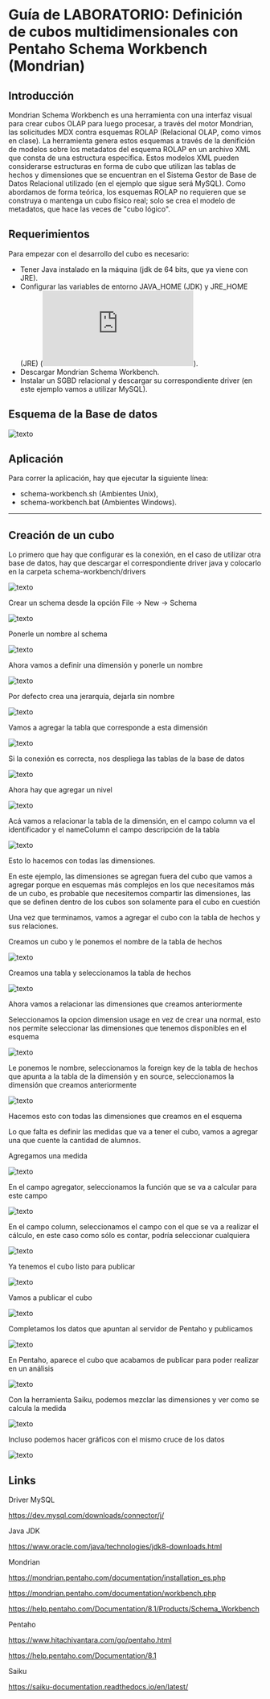 # Guía de LABORATORIO: Definición de cubos multidimensionales con Pentaho Schema Workbench (Mondrian)

## Introducción

Mondrian Schema Workbench es una herramienta con una interfaz visual para crear cubos OLAP para luego procesar, a través del motor Mondrian, las solicitudes MDX contra esquemas ROLAP (Relacional OLAP, como vimos en clase). 
La herramienta genera estos esquemas a través de la denifición de modelos sobre los metadatos del esquema ROLAP en un archivo XML que consta de una estructura específica. Estos modelos XML pueden considerarse estructuras en forma de cubo que utilizan las tablas de hechos y dimensiones que se encuentran en el Sistema Gestor de Base de Datos Relacional utilizado (en el ejemplo que sigue será  MySQL). 
Como abordamos de forma teórica, los esquemas ROLAP no requieren que se construya o mantenga un cubo físico real; solo se crea el modelo de metadatos, que hace las veces de "cubo lógico".

## Requerimientos

Para empezar con el desarrollo del cubo es necesario:
- Tener Java instalado en la máquina (jdk de 64 bits, que ya viene con JRE).
- Configurar las variables de entorno JAVA_HOME (JDK) y JRE_HOME (JRE) (![Anexo I: Guía de Instalación Pentaho](https://github.com/jumafernandez/BDM/blob/master/Guias/Gu%C3%ADa%20de%20Instalaci%C3%B3n%20Suite%20Pentaho.pdf)).
- Descargar Mondrian Schema Workbench.
- Instalar un SGBD relacional y descargar su correspondiente driver (en este ejemplo vamos a utilizar MySQL).

## Esquema de la Base de datos

![texto](./imgs/sw_bd.png)

## Aplicación

Para correr la aplicación, hay que ejecutar la siguiente línea:
- schema-workbench.sh (Ambientes Unix),
- schema-workbench.bat (Ambientes Windows).

----



## Creación de un cubo

Lo primero que hay que configurar es la conexión, en el caso de utilizar otra base de datos, hay que descargar
el correspondiente driver java y colocarlo en la carpeta schema-workbench/drivers

![texto](./imgs/sw_0.png)

Crear un schema desde la opción File -> New -> Schema

![texto](./imgs/sw_1.png)

Ponerle un nombre al schema

![texto](./imgs/sw_2.png)

Ahora vamos a definir una dimensión y ponerle un nombre

![texto](./imgs/sw_3.png)

Por defecto crea una jerarquía, dejarla sin nombre

![texto](./imgs/sw_4.png)

Vamos a agregar la tabla que corresponde a esta dimensión

![texto](./imgs/sw_5.png)

Si la conexión es correcta, nos despliega las tablas de la base de datos

![texto](./imgs/sw_6.png)

Ahora hay que agregar un nivel

![texto](./imgs/sw_7.png)

Acá vamos a relacionar la tabla de la dimensión, en el campo column va el identificador y el nameColumn el campo descripción de la tabla

![texto](./imgs/sw_8.png)

Esto lo hacemos con todas las dimensiones.

En este ejemplo, las dimensiones se agregan fuera del cubo que vamos a agregar porque en esquemas más complejos en los que necesitamos más de un cubo, es probable que necesitemos compartir las dimensiones, las que se definen dentro de los cubos son solamente para el cubo en cuestión

Una vez que terminamos, vamos a agregar el cubo con la tabla de hechos y sus relaciones.

Creamos un cubo y le ponemos el nombre de la tabla de hechos

![texto](./imgs/sw_9.png)

Creamos una tabla y seleccionamos la tabla de hechos

![texto](./imgs/sw_10.png)

Ahora vamos a relacionar las dimensiones que creamos anteriormente

Seleccionamos la opcion dimension usage en vez de crear una normal, esto nos permite seleccionar las dimensiones que tenemos disponibles en el esquema

![texto](./imgs/sw_11.png)

Le ponemos le nombre, seleccionamos la foreign key de la tabla de hechos que apunta a la tabla de la dimensión y en source, seleccionamos la dimensión que creamos anteriormente

![texto](./imgs/sw_12.png)

Hacemos esto con todas las dimensiones que creamos en el esquema

Lo que falta es definir las medidas que va a tener el cubo, vamos a agregar una que cuente la cantidad de alumnos.

Agregamos una medida

![texto](./imgs/sw_13.png)

En el campo agregator, seleccionamos la función que se va a calcular para este campo

![texto](./imgs/sw_14.png)

En el campo column, seleccionamos el campo con el que se va a realizar el cálculo, en este caso como sólo es contar, podría seleccionar cualquiera

![texto](./imgs/sw_15.png)

Ya tenemos el cubo listo para publicar

![texto](./imgs/sw_16.png)

Vamos a publicar el cubo

![texto](./imgs/sw_17.png)

Completamos los datos que apuntan al servidor de Pentaho y publicamos

![texto](./imgs/sw_18.png)

En Pentaho, aparece el cubo que acabamos de publicar para poder realizar en un análisis

![texto](./imgs/sw_19.png)

Con la herramienta Saiku, podemos mezclar las dimensiones y ver como se calcula la medida

![texto](./imgs/sw_20.png)

Incluso podemos hacer gráficos con el mismo cruce de los datos

![texto](./imgs/sw_21.png)

## Links

Driver MySQL

https://dev.mysql.com/downloads/connector/j/

Java JDK

https://www.oracle.com/java/technologies/jdk8-downloads.html

Mondrian

https://mondrian.pentaho.com/documentation/installation_es.php

https://mondrian.pentaho.com/documentation/workbench.php

https://help.pentaho.com/Documentation/8.1/Products/Schema_Workbench

Pentaho

https://www.hitachivantara.com/go/pentaho.html

https://help.pentaho.com/Documentation/8.1

Saiku

https://saiku-documentation.readthedocs.io/en/latest/
